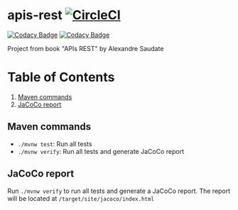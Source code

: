 # apis-rest [![CircleCI](https://circleci.com/gh/jessicacarneiro/apis-rest/tree/main.svg?style=svg)](https://circleci.com/gh/jessicacarneiro/apis-rest/tree/main)

[![Codacy Badge](https://api.codacy.com/project/badge/Grade/a99723a805284b678bdd38617a8fb304)](https://app.codacy.com/gh/jessicacarneiro/apis-rest?utm_source=github.com&utm_medium=referral&utm_content=jessicacarneiro/apis-rest&utm_campaign=Badge_Grade_Settings)
[![Codacy Badge](https://app.codacy.com/project/badge/Coverage/e4269cf9efab419a8235052428650679)](https://www.codacy.com/gh/jessicacarneiro/apis-rest/dashboard?utm_source=github.com&utm_medium=referral&utm_content=jessicacarneiro/apis-rest&utm_campaign=Badge_Coverage)

Project from book "APIs REST" by Alexandre Saudate

# Table of Contents
1. [Maven commands](#maven-commands)
2. [JaCoCo report](#jacoco-report)

## Maven commands
* `./mvnw test`: Run all tests
* `./mvnw verify`: Run all tests and generate JaCoCo report

## JaCoCo report
Run `./mvnw verify` to run all tests and generate a JaCoCo report. The report will be located at `/target/site/jacoco/index.html`